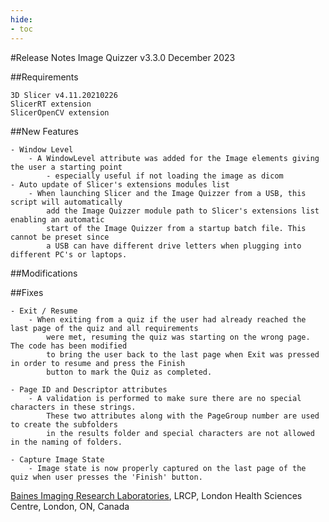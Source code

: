 ```yaml
---
hide:
- toc
---
```

<!-- let javascript handle toc on left sidebar -->

#Release Notes
	Image Quizzer v3.3.0
	December 2023
	

##Requirements

	3D Slicer v4.11.20210226
	SlicerRT extension
	SlicerOpenCV extension
	
##New Features

	- Window Level
		- A WindowLevel attribute was added for the Image elements giving the user a starting point
			- especially useful if not loading the image as dicom
	- Auto update of Slicer's extensions modules list
		- When launching Slicer and the Image Quizzer from a USB, this script will automatically
			add the Image Quizzer module path to Slicer's extensions list enabling an automatic
			start of the Image Quizzer from a startup batch file. This cannot be preset since
			a USB can have different drive letters when plugging into different PC's or laptops.
			
	
	
##Modifications

	
			
			
##Fixes

	- Exit / Resume
		- When exiting from a quiz if the user had already reached the last page of the quiz and all requirements 
			were met, resuming the quiz was starting on the wrong page. The code has been modified
			to bring the user back to the last page when Exit was pressed in order to resume and press the Finish
			button to mark the Quiz as completed.
			
	- Page ID and Descriptor attributes
		- A validation is performed to make sure there are no special characters in these strings.
			These two attributes along with the PageGroup number are used to create the subfolders
			in the results folder and special characters are not allowed in the naming of folders.
			
	- Capture Image State
		- Image state is now properly captured on the last page of the quiz when user presses the 'Finish' button.
			
			
		  
<a href="https://bainesimaging.com" target="_blank">Baines Imaging Research Laboratories</a>, LRCP, London Health Sciences Centre, London, ON, Canada
